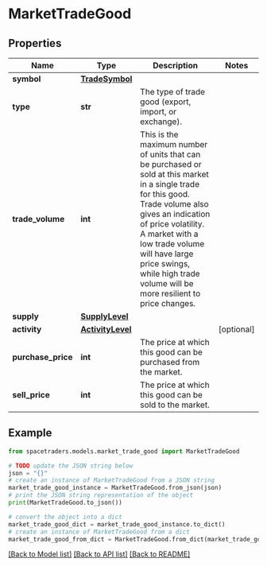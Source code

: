 # MarketTradeGood


## Properties

Name | Type | Description | Notes
------------ | ------------- | ------------- | -------------
**symbol** | [**TradeSymbol**](TradeSymbol.md) |  | 
**type** | **str** | The type of trade good (export, import, or exchange). | 
**trade_volume** | **int** | This is the maximum number of units that can be purchased or sold at this market in a single trade for this good. Trade volume also gives an indication of price volatility. A market with a low trade volume will have large price swings, while high trade volume will be more resilient to price changes. | 
**supply** | [**SupplyLevel**](SupplyLevel.md) |  | 
**activity** | [**ActivityLevel**](ActivityLevel.md) |  | [optional] 
**purchase_price** | **int** | The price at which this good can be purchased from the market. | 
**sell_price** | **int** | The price at which this good can be sold to the market. | 

## Example

```python
from spacetraders.models.market_trade_good import MarketTradeGood

# TODO update the JSON string below
json = "{}"
# create an instance of MarketTradeGood from a JSON string
market_trade_good_instance = MarketTradeGood.from_json(json)
# print the JSON string representation of the object
print(MarketTradeGood.to_json())

# convert the object into a dict
market_trade_good_dict = market_trade_good_instance.to_dict()
# create an instance of MarketTradeGood from a dict
market_trade_good_from_dict = MarketTradeGood.from_dict(market_trade_good_dict)
```
[[Back to Model list]](../README.md#documentation-for-models) [[Back to API list]](../README.md#documentation-for-api-endpoints) [[Back to README]](../README.md)



